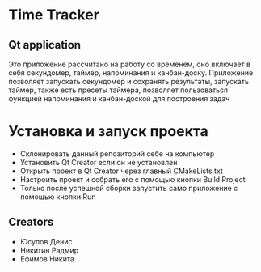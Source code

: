 # Time Tracker

## Qt application

Это приложение рассчитано на работу со временем, оно включает в себя секундомер, таймер, напоминания и канбан-доску. Приложение позволяет запускать секундомер и сохранять результаты, запускать таймер, также есть пресеты таймера, позволяет пользоваться функцией напоминания и канбан-доской для построения задач

# Установка и запуск проекта
- Склонировать данный репозиторий себе на компьютер
- Установить Qt Creator если он не установлен
- Открыть проект в Qt Creator через главный CMakeLists.txt
- Настроить проект и собрать его с помощью кнопки Build Project
- Только после успешной сборки запустить само приложение с помощью кнопки Run


## Creators
- Юсупов Денис
- Никитин Радмир
- Ефимов Никита

